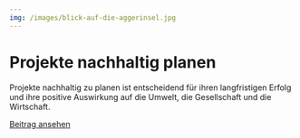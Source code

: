 ```yaml
---
img: /images/blick-auf-die-aggerinsel.jpg
---
```


# Projekte nachhaltig planen

Projekte nachhaltig zu planen ist entscheidend für ihren langfristigen Erfolg und ihre positive Auswirkung auf die Umwelt, die Gesellschaft und die Wirtschaft. 

<a href="#">Beitrag ansehen</a>